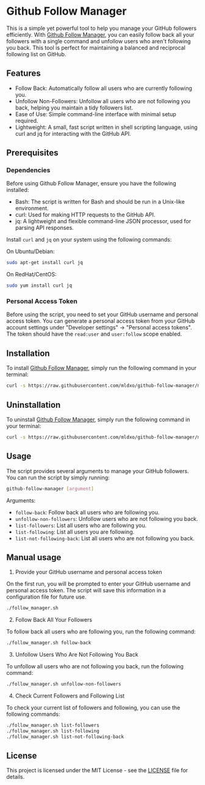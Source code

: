 # Github Follow Manager

This is a simple yet powerful tool to help you manage your GitHub followers efficiently. With [Github Follow Manager](https://github.com/mldxo/github-follow-manager), you can easily follow back all your followers with a single command and unfollow users who aren't following you back. This tool is perfect for maintaining a balanced and reciprocal following list on GitHub.

## Features

- Follow Back: Automatically follow all users who are currently following you.
- Unfollow Non-Followers: Unfollow all users who are not following you back, helping you maintain a tidy followers list.
- Ease of Use: Simple command-line interface with minimal setup required.
- Lightweight: A small, fast script written in shell scripting language, using curl and jq for interacting with the GitHub API.

## Prerequisites

### Dependencies

Before using Github Follow Manager, ensure you have the following installed:

- Bash: The script is written for Bash and should be run in a Unix-like environment.
- curl: Used for making HTTP requests to the GitHub API.
- jq: A lightweight and flexible command-line JSON processor, used for parsing API responses.

Install `curl` and `jq` on your system using the following commands:

On Ubuntu/Debian:
```bash
sudo apt-get install curl jq
```

On RedHat/CentOS:
```bash
sudo yum install curl jq
```

### Personal Access Token

Before using the script, you need to set your GitHub username and personal access token. You can generate a personal access token from your GitHub account settings under "Developer settings" -> "Personal access tokens". The token should have the `read:user` and `user:follow` scope enabled.

## Installation

To install [Github Follow Manager](https://github.com/mldxo/github-follow-manager), simply run the following command in your terminal:

```bash
curl -s https://raw.githubusercontent.com/mldxo/github-follow-manager/main/install.sh | sudo bash
```

## Uninstallation

To uninstall [Github Follow Manager](https://github.com/mldxo/github-follow-manager), simply run the following command in your terminal:

```bash
curl -s https://raw.githubusercontent.com/mldxo/github-follow-manager/main/uninstall.sh | sudo bash
```

## Usage

The script provides several arguments to manage your GitHub followers. You can run the script by simply running:

```bash
github-follow-manager [argument]
```

Arguments:
- `follow-back`: Follow back all users who are following you.
- `unfollow-non-followers`: Unfollow users who are not following you back.
- `list-followers`: List all users who are following you.
- `list-following`: List all users you are following.
- `list-not-following-back`: List all users who are not following you back.

## Manual usage

1. Provide your GitHub username and personal access token

On the first run, you will be prompted to enter your GitHub username and personal access token. The script will save this information in a configuration file for future use.

```bash
./follow_manager.sh
```

2. Follow Back All Your Followers

To follow back all users who are following you, run the following command:

```bash
./follow_manager.sh follow-back
```

3. Unfollow Users Who Are Not Following You Back

To unfollow all users who are not following you back, run the following command:

```bash
./follow_manager.sh unfollow-non-followers
```

4. Check Current Followers and Following List

To check your current list of followers and following, you can use the following commands:

```bash
./follow_manager.sh list-followers
./follow_manager.sh list-following
./follow_manager.sh list-not-following-back
```

## License

This project is licensed under the MIT License - see the [LICENSE](LICENSE) file for details.
